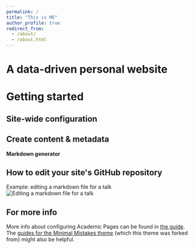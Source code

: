 ```yaml
---
permalink: /
title: "This is ME"
author_profile: true
redirect_from: 
  - /about/
  - /about.html
---
```




A data-driven personal website
======


Getting started
======


Site-wide configuration
------


Create content & metadata
------


**Markdown generator**


How to edit your site's GitHub repository
------


Example: editing a markdown file for a talk
![Editing a markdown file for a talk](/images/editing-talk.png)

For more info
------
More info about configuring Academic Pages can be found in [the guide](https://academicpages.github.io/markdown/). The [guides for the Minimal Mistakes theme](https://mmistakes.github.io/minimal-mistakes/docs/configuration/) (which this theme was forked from) might also be helpful.
